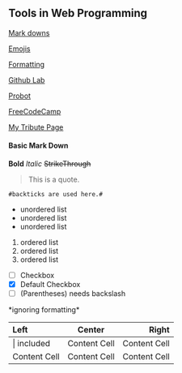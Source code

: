 ## Tools in Web Programming

[Mark downs](https://help.github.com/categories/writing-on-github/)

[Emojis](https://gist.github.com/rxaviers/7360908)

[Formatting](https://help.github.com/articles/basic-writing-and-formatting-syntax/)

[Github Lab](https://lab.github.com/courses)

[Probot](https://probot.github.io/)

[FreeCodeCamp](https://www.freecodecamp.org/)

[My Tribute Page](https://codepen.io/msforbes09/full/wxyvye/)

#### Basic Mark Down

**Bold** *Italic* ~~StrikeThrough~~
> This is a quote.

` #backticks are used here.# `

- unordered list
- unordered list
- unordered list

1. ordered list
1. ordered list
1. ordered list

- [ ] Checkbox
- [x] Default Checkbox
- [ ] \(Parentheses) needs backslash

\*ignoring formatting*

| Left  | Center | Right |
| :------------ | :-------------: | -------------: |
| \| included  | Content Cell  | Content Cell  |
| Content Cell  | Content Cell  | Content Cell  |
